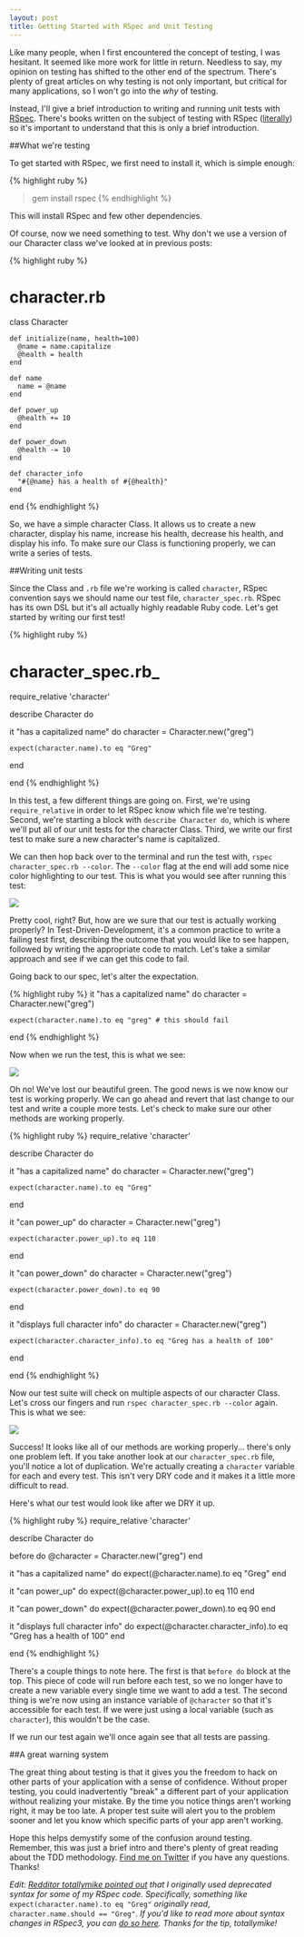 ```yaml
---
layout: post
title: Getting Started with RSpec and Unit Testing
---
```

Like many people, when I first encountered the concept of testing, I was hesitant. It seemed like more work for little in return. Needless to say, my opinion on testing has shifted to the other end of the spectrum. There's plenty of great articles on why testing is not only important, but critical for many applications, so I won't go into the *why* of testing.

Instead, I'll give a brief introduction to writing and running unit tests with [RSpec](http://rspec.info/). There's books written on the subject of testing with RSpec ([literally](http://pragprog.com/book/achbd/the-rspec-book)) so it's important to understand that this is only a brief introduction.

##What we're testing

To get started with RSpec, we first need to install it, which is simple enough:

{% highlight ruby %}
> gem install rspec
{% endhighlight %}

This will install RSpec and few other dependencies.

Of course, now we need something to test. Why don't we use a version of our Character class we've looked at in previous posts:

{% highlight ruby %}
# character.rb
class Character

	def initialize(name, health=100)
	  @name = name.capitalize
	  @health = health
	end
	
	def name
	  name = @name
	end
	
	def power_up
	  @health += 10
	end
	
	def power_down
	  @health -= 10
	end
	
	def character_info
	  "#{@name} has a health of #{@health}"
	end
	
end
{% endhighlight %}

So, we have a simple character Class. It allows us to create a new character, display his name, increase his health, decrease his health, and display his info. To make sure our Class is functioning properly, we can write a series of tests.

##Writing unit tests

Since the Class and `.rb` file we're working is called `character`, RSpec convention says we should name our test file, `character_spec.rb`. RSpec has its own DSL but it's all actually highly readable Ruby code. Let's get started by writing our first test!

{% highlight ruby %}
# character_spec.rb_
require_relative 'character'

describe Character do
  
  it "has a capitalized name" do
    character = Character.new("greg")
    
    expect(character.name).to eq "Greg"
  end
  
end
{% endhighlight %}

In this test, a few different things are going on. First, we're using `require_relative` in order to let RSpec know which file we're testing. Second, we're starting a block with `describe Character do`, which is where we'll put all of our unit tests for the character Class. Third, we write our first test to make sure a new character's name is capitalized.

We can then hop back over to the terminal and run the test with, `rspec character_spec.rb --color`. The `--color` flag at the end will add some nice color highlighting to our test. This is what you would see after running this test:

<img src="{{ site.url }}/assets/name_unit_test.png" />

Pretty cool, right? But, how are we sure that our test is actually working properly? In Test-Driven-Development, it's a common practice to write a failing test first, describing the outcome that you would like to see happen, followed by writing the appropriate code to match. Let's take a similar approach and see if we can get this code to fail.

Going back to our spec, let's alter the expectation.

{% highlight ruby %}
  it "has a capitalized name" do
    character = Character.new("greg")
    
    expect(character.name).to eq "greg" # this should fail
  end
{% endhighlight %}

Now when we run the test, this is what we see:

<img src="{{ site.url }}/assets/failing_unit_test.png" />

Oh no! We've lost our beautiful green. The good news is we now know our test is working properly. We can go ahead and revert that last change to our test and write a couple more tests. Let's check to make sure our other methods are working properly.

{% highlight ruby %}
require_relative 'character'

describe Character do
  
  it "has a capitalized name" do
    character = Character.new("greg")
    
    expect(character.name).to eq "Greg"
  end
  
  it "can power_up" do
    character = Character.new("greg")
    
    expect(character.power_up).to eq 110
  end
  
  it "can power_down" do
    character = Character.new("greg")
    
    expect(character.power_down).to eq 90
  end
  
  it "displays full character info" do
    character = Character.new("greg")
    
    expect(character.character_info).to eq "Greg has a health of 100"
  end
  
end
{% endhighlight %}

Now our test suite will check on multiple aspects of our character Class. Let's cross our fingers and run `rspec character_spec.rb --color` again. This is what we see:

<img src="{{ site.url }}/assets/four_unit_tests.png" />

Success! It looks like all of our methods are working properly... there's only one problem left. If you take another look at our `character_spec.rb` file, you'll notice a lot of duplication. We're actually creating a `character` variable for each and every test. This isn't very DRY code and it makes it a little more difficult to read.

Here's what our test would look like after we DRY it up.

{% highlight ruby %}
require_relative 'character'

describe Character do
  
  before do
    @character = Character.new("greg")
  end
  
  it "has a capitalized name" do
    expect(@character.name).to eq "Greg"
  end
  
  it "can power_up" do
    expect(@character.power_up).to eq 110
  end
  
  it "can power_down" do
    expect(@character.power_down).to eq 90
  end
  
  it "displays full character info" do 
    expect(@character.character_info).to eq "Greg has a health of 100"
  end
  
end
{% endhighlight %}

There's a couple things to note here. The first is that `before do` block at the top. This piece of code will run before each test, so we no longer have to create a new variable every single time we want to add a test. The second thing is we're now using an instance variable of `@character` so that it's accessible for each test. If we were just using a local variable (such as `character`), this wouldn't be the case.

If we run our test again we'll once again see that all tests are passing.

##A great warning system

The great thing about testing is that it gives you the freedom to hack on other parts of your application with a sense of confidence. Without proper testing, you could inadvertently "break" a different part of your application without realizing your mistake. By the time you notice things aren't working right, it may be too late. A proper test suite will alert you to the problem sooner and let you know which specific parts of your app aren't working.

Hope this helps demystify some of the confusion around testing. Remember, this was just a brief intro and there's plenty of great reading about the TDD methodology. [Find me on Twitter](https://twitter.com/gregelizondo) if you have any questions. Thanks!

*Edit: [Redditor totallymike pointed out](http://www.reddit.com/r/ruby/comments/1zj91w/getting_started_with_rspec_and_unit_testing/) that I originally used deprecated syntax for some of my RSpec code. Specifically, something like* `expect(character.name).to eq "Greg"` *originally read*, `character.name.should == "Greg"`. *If you'd like to read more about syntax changes in RSpec3, you can [do so here](http://myronmars.to/n/dev-blog/2013/07/the-plan-for-rspec-3). Thanks for the tip, totallymike!*



